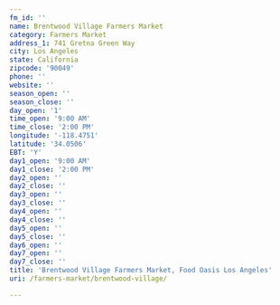```yaml
---
fm_id: ''
name: Brentwood Village Farmers Market
category: Farmers Market
address_1: 741 Gretna Green Way
city: Los Angeles
state: California
zipcode: '90049'
phone: ''
website: ''
season_open: ''
season_close: ''
day_open: '1'
time_open: '9:00 AM'
time_close: '2:00 PM'
longitude: '-118.4751'
latitude: '34.0506'
EBT: 'Y'
day1_open: '9:00 AM'
day1_close: '2:00 PM'
day2_open: ''
day2_close: ''
day3_open: ''
day3_close: ''
day4_open: ''
day4_close: ''
day5_open: ''
day5_close: ''
day6_open: ''
day7_open: ''
day7_close: ''
title: 'Brentwood Village Farmers Market, Food Oasis Los Angeles'
uri: /farmers-market/brentwood-village/

---
```

